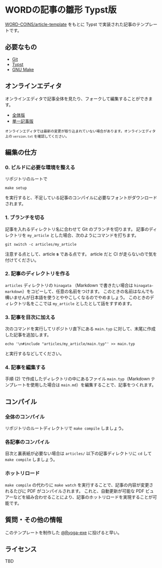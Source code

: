 # WORDの記事の雛形 Typst版

[WORD-COINS/article-template](https://github.com/WORD-COINS/article-template) をもとに Typst で実装された記事のテンプレートです。

## 必要なもの

- [Git](https://git-scm.com/)
- [Typst](https://typst.app/)
- [GNU Make](https://www.gnu.org/software/make/)

## オンラインエディタ

オンラインエディタで記事全体を見たり、フォークして編集することができます。

- [全体版](https://typst.app/project/rqwZqick30FpZ9Y7ulL0LD)
- [単一記事版](https://typst.app/project/rHrX8BCoMolpFryTcFyUeW)

<sup>オンラインエディタでは最新の変更が取り込まれていない場合があります。オンラインエディタ上の `version.txt` を確認してください。</sup>

## 編集の仕方

### 0. ビルドに必要な環境を整える

リポジトリのルートで

```
make setup
```

を実行すると、不足している記事のコンパイルに必要なフォントがダウンロードされます。

### 1. ブランチを切る

記事を入れるディレクトリ名に合わせて Git のブランチを切ります。
記事のディレクトリを `my_article` とした場合、次のようにコマンドを打ちます。

```
git switch -c articles/my_article
```

注意する点として、article **s** である点です。
article だと CI が走らないので気を付けてください。

### 2. 記事のディレクトリを作る

`articles` ディレクトリの `hinagata` （Markdown で書きたい場合は `hinagata-markdown`）をコピーして、任意の名前をつけます。
このときの名前はなんでも構いませんが日本語を使うとややこしくなるのでやめましょう。
このときのディレクトリ名をここでは `my_article` としたとして話をすすめます。

### 3. 記事を目次に加える

次のコマンドを実行してリポジトリ直下にある `main.typ` に対して、末尾に作成した記事を追加します。

```
echo '\n#include "articles/my_article/main.typ"' >> main.typ
```

と実行するなどしてください。

### 4. 記事を編集する

手順 (2) で作成したディレクトリの中にあるファイル `main.typ`（Markdown テンプレートを使用した場合は `main.md`）を編集することで、記事をつくれます。

## コンパイル

### 全体のコンパイル

リポジトリのルートディレクトリで `make compile` しましょう。

### 各記事のコンパイル

目次と裏表紙が必要ない場合は `articles/` 以下の記事ディレクトリに `cd` して `make compile` しましょう。

### ホットリロード

`make compile` の代わりに `make watch` を実行することで、記事の内容が変更されるたびに PDF がコンパイルされます。
これと、自動更新が可能な PDF ビュアーなどを組み合わせることにより、記事のホットリロードを実現することが可能です。

## 質問・その他の情報

このテンプレートを制作した [@Ryoga-exe](https://github.com/Ryoga-exe) に投げると早い。

## ライセンス

TBD
